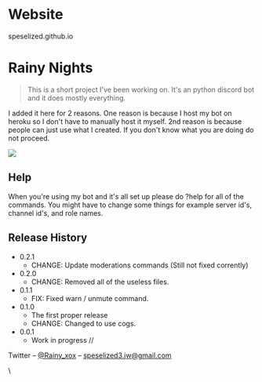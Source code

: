 # Website
speselized.github.io

# Rainy Nights
> This is a short project I've been working on. It's an python discord bot and it does mostly everything.


I added it here for 2 reasons. One reason is because I host my bot on heroku so I don't have to manually host it myself.
2nd reason is because people can just use what I created. If you don't know what you are doing do not proceed.

![](header.png)


## Help

When you're using my bot and it's all set up please do ?help for all of the commands.
You might have to change some things for example server id's, channel id's, and role names.


## Release History

* 0.2.1
    * CHANGE: Update moderations commands (Still not fixed corrently)
* 0.2.0
    * CHANGE: Removed all of the useless files.
* 0.1.1
    * FIX: Fixed warn / unmute command.
* 0.1.0
    * The first proper release
    * CHANGE: Changed to use cogs.
* 0.0.1
    * Work in progress
//

Twitter – [@Rainy_xox](https://twitter.com/Rainy_xox) – speselized3.jw@gmail.com

\\
